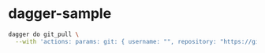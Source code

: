 # dagger-sample

```bash
dagger do git_pull \
  --with 'actions: params: git: { username: "", repository: "https://github.com/xxxxx/xxxxxxx.git", branch: "develop" }'
```
